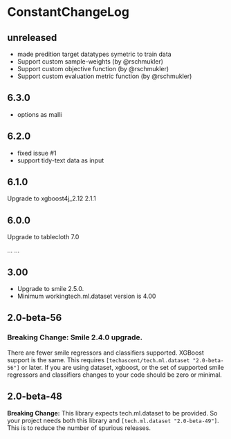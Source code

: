 # ConstantChangeLog

## unreleased
- made predition target datatypes symetric to train data
- Support custom sample-weights (by @rschmukler)
- Support custom objective function (by @rschmukler)
- Support custom evaluation metric function (by @rschmukler)

## 6.3.0
- options as malli

## 6.2.0
- fixed issue #1
- support tidy-text data as input


## 6.1.0

Upgrade to xgboost4j_2.12 2.1.1
## 6.0.0
Upgrade to tablecloth 7.0

...
...

## 3.00
 * Upgrade to smile 2.5.0.
 * Minimum workingtech.ml.dataset version is 4.00

## 2.0-beta-56

### **Breaking Change:** Smile 2.4.0 upgrade.
There are fewer smile regressors and classifiers supported.  XGBoost support is the
same.  This requires `[techascent/tech.ml.dataset "2.0-beta-56"]` or later.  If you
are using dataset, xgboost, or the set of supported smile regressors and classifiers
changes to your code should be zero or minimal.


## 2.0-beta-48
**Breaking Change:** This library expects tech.ml.dataset to be provided.  So your project
needs both this library and `[tech.ml.dataset "2.0-beta-49"]`.  This is to reduce the
number of spurious releases.
